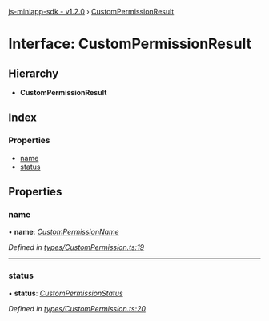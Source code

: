 [js-miniapp-sdk - v1.2.0](../README.md) › [CustomPermissionResult](custompermissionresult.md)

# Interface: CustomPermissionResult

## Hierarchy

* **CustomPermissionResult**

## Index

### Properties

* [name](custompermissionresult.md#name)
* [status](custompermissionresult.md#status)

## Properties

###  name

• **name**: *[CustomPermissionName](../enums/custompermissionname.md)*

*Defined in [types/CustomPermission.ts:19](https://github.com/rakutentech/js-miniapp/blob/2466e71/js-miniapp-sdk/src/types/CustomPermission.ts#L19)*

___

###  status

• **status**: *[CustomPermissionStatus](../enums/custompermissionstatus.md)*

*Defined in [types/CustomPermission.ts:20](https://github.com/rakutentech/js-miniapp/blob/2466e71/js-miniapp-sdk/src/types/CustomPermission.ts#L20)*

